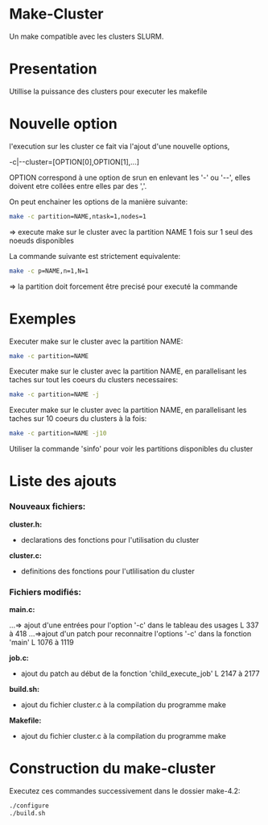 # Make-Cluster

Un make compatible avec les clusters SLURM.

# Presentation

Utillise la puissance des clusters pour executer les makefile

# Nouvelle option

l'execution sur les cluster ce fait via l'ajout d'une nouvelle options,

-c|--cluster=[OPTION[0],OPTION[1],...]

OPTION correspond à une option de srun en enlevant les '-' ou '--', elles doivent etre collées entre elles par des ','.

On peut enchainer les options de la manière suivante:

```bash
make -c partition=NAME,ntask=1,nodes=1
```
=> execute make sur le cluster avec la partition NAME 1 fois sur 1 seul des noeuds disponibles

La commande suivante est strictement equivalente:

```bash
make -c p=NAME,n=1,N=1
```
=> la partition doit forcement être precisé pour executé la commande

# Exemples

Executer make sur le cluster avec la partition NAME:

```bash
make -c partition=NAME
```
Executer make sur le cluster avec la partition NAME, en parallelisant les taches sur tout les coeurs du clusters necessaires:

```bash
make -c partition=NAME -j
```
Executer make sur le cluster avec la partition NAME, en parallelisant les taches sur 10 coeurs du clusters à la fois:

```bash
make -c partition=NAME -j10
```

Utiliser la commande 'sinfo' pour voir les partitions disponibles du cluster

# Liste des ajouts

### Nouveaux fichiers:

**cluster.h:**

* declarations des fonctions pour l'utilisation du cluster

**cluster.c:**

* definitions des fonctions pour l'utlilisation du cluster

### Fichiers modifiés:

**main.c:**

...=> ajout d'une entrées pour l'option '-c' dans le tableau des usages L 337 à 418
...=>ajout d'un patch pour reconnaitre l'options '-c' dans la fonction 'main' L 1076 à 1119

**job.c:**

* ajout du patch au début de la fonction 'child_execute_job' L 2147 à 2177

**build.sh:**

* ajout du fichier cluster.c à la compilation du programme make

**Makefile:**

* ajout du fichier cluster.c à la compilation du programme make

# Construction du make-cluster

Executez ces commandes successivement dans le dossier make-4.2:

```bash
./configure
./build.sh
```



